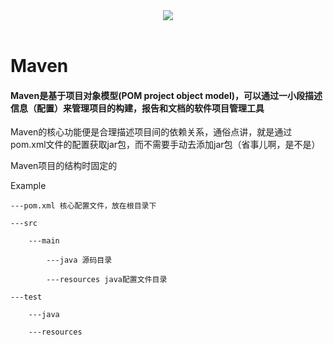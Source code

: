 <div align="center"> <img src="../pics//c23957e9-a572-44f8-be15-f306c8b92722.jpg"/> </div><br>

# Maven

#### Maven是基于项目对象模型(POM project object model)，可以通过一小段描述信息（配置）来管理项目的构建，报告和文档的软件项目管理工具

Maven的核心功能便是合理描述项目间的依赖关系，通俗点讲，就是通过pom.xml文件的配置获取jar包，而不需要手动去添加jar包（省事儿啊，是不是）

Maven项目的结构时固定的

Example

    ---pom.xml 核心配置文件，放在根目录下
    
    ---src
    
        ---main
        
            ---java 源码目录
            
            ---resources java配置文件目录
            
    ---test
    
        ---java
        
        ---resources
        
